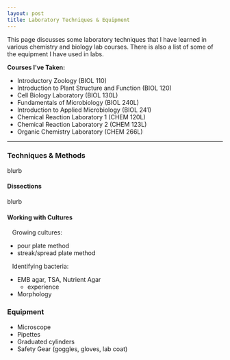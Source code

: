 ```yaml
---
layout: post
title: Laboratory Techniques & Equipment
---
```


This page discusses some laboratory techniques that I have learned in various chemistry and biology lab courses.
There is also a list of some of the equipment I have used in labs.

**Courses I've Taken:**

- Introductory Zoology (BIOL 110)
- Introduction to Plant Structure and Function (BIOL 120)
- Cell Biology Laboratory (BIOL 130L)
- Fundamentals of Microbiology (BIOL 240L)
- Introduction to Applied Microbiology (BIOL 241)
- Chemical Reaction Laboratory 1 (CHEM 120L)
- Chemical Reaction Laboratory 2 (CHEM 123L)
- Organic Chemistry Laboratory (CHEM 266L)

____

### Techniques & Methods
blurb

#### Dissections
blurb

#### Working with Cultures

&nbsp;&nbsp; Growing cultures:

- pour plate method
- streak/spread plate method 

&nbsp;&nbsp; Identifying bacteria:

- EMB agar, TSA, Nutrient Agar
  - experience
- Morphology

### Equipment

- Microscope
- Pipettes
- Graduated cylinders
- Safety Gear (goggles, gloves, lab coat)
